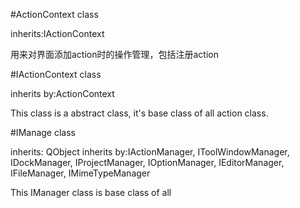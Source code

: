 #ActionContext class

inherits:IActionContext

用来对界面添加action时的操作管理，包括注册action

#IActionContext class

inherits by:ActionContext

This class is a abstract class, it's base class of all action class.

#IManage class

inherits: QObject
inherits by:IActionManager, IToolWindowManager, IDockManager, IProjectManager, IOptionManager, 
            IEditorManager, IFileManager, IMimeTypeManager

This IManager class is base class of all